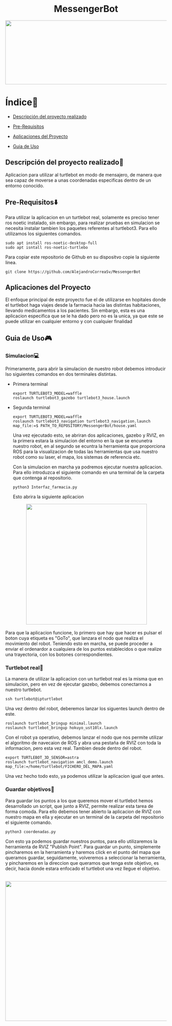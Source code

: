 <h1 align="center"> MessengerBot</h1>

<p align="center">
  <img width="600" height="200" src="https://user-images.githubusercontent.com/61583836/210230646-43c5e377-0e0e-4604-a9f1-759a582ca440.png">
</p>


# Índice:file_folder:

* [Descripción del proyecto realizado](#descripcion-del-proyecto-realizado)

* [Pre-Requisitos](#pre-reqiusitos)

* [Aplicaciones del Proyecto](#aplicaciones-del-proyecto)

* [Guia de Uso](#guia-de-uso)

## Descripción del proyecto realizado:page_with_curl:
Aplicacion para utilizar al turtlebot en modo de mensajero, de manera que sea capaz de moverse a unas coordenadas especificas dentro de un entorno conocido. 

## Pre-Requisitos:arrow_down:
Para utilizar la aplicacion en un turtlebot real, solamente es preciso tener ros noetic instalado, sin embargo, para realizar pruebas en simulacion se necesita instalar tambien los paquetes referentes al turtlebot3. Para ello utilizamos los siguientes comandos.

```
sudo apt install ros-noetic-desktop-full
sudo apt isntall ros-noetic-turtlebo
```

Para copiar este repositorio de Github en su dispositvo copie la siguiente linea.
```
git clone https://github.com/AlejandroCorreaSv/MessengerBot
```

## Aplicaciones del Proyecto

El enfoque principal de este proyecto fue el de utilizarse en hopitales donde el turtlebot haga viajes desde la farmacia hacia las distintas habitaciones, llevando medicamentos a los pacientes. Sin embargo, esta es una aplicacion especifica que se le ha dado pero no es la unica, ya que este se puede utilizar en cualquier entorno y con cualquier finalidad

## Guia de Uso:video_game:

### Simulacion:computer:

Primeramente, para abrir la simulacion de nuestro robot debemos introducir lso siguientes comandos en dos terminales distintas.

* Primera terminal
  ```
  export TURTLEBOT3_MODEL=waffle
  roslaunch turtlebot3_gazebo turtlebot3_house.launch
  ```
* Segunda terminal
  ```
  export TURTLEBOT3_MODEL=waffle
  roslaunch turtlebot3_navigation turtlebot3_navigation.launch map_file:=$ PATH_TO_REPOSITORY/MessengerBot/house.yaml
  ```
  
  Una vez ejecutado esto, se abriran dos aplicaciones, gazebo y RVIZ, en la primera estara la simulacion del entorno en la que se encunetra nuestro robot, en al segundo se ecuntra la herramienta que proporciona ROS para la visualizacion de todas las herramientas que usa nuestro robot como su laser, el mapa, los sistemas de referencia etc.
  
  Con la simulacion en marcha ya podremos ejecutar nuestra aplicacion. Para ello introduzca el siguiente comando en una terminal de la carpeta que contenga al repositorio.
  
  ```
  python3 Interfaz_farmacia.py
  ```
  
  Esto abrira la siguiente aplicacion
<p align="center">
  <img width="377" height="377" src="https://user-images.githubusercontent.com/61583836/210241606-5649c3fe-ed95-47d7-a6e5-488eb2637a30.png">
</p>

Para que la aplicacion funcione, lo primero que hay que hacer es pulsar el boton cuya etiqueta es "GoTo", que lanzara el nodo que realiza el movimiento del robot. Teniendo esto en marcha, se puede proceder a enviar el ordenardor a cualquiera de los puntos establecidos o que realize una trayectoria, con los botones correspondientes.

### Turtlebot real:turtle:

La manera de utilizar la aplicacion con un turtlebot real es la misma que en simulacion, pero en vez de ejecutar gazebo, debemos conectarnos a nuestro turtlebot.

```
ssh turtlebot@ipturtlebot
```
Una vez dentro del robot, deberemos lanzar los siguentes launch dentro de este.
```
roslaunch turtlebot_bringup minimal.launch
roslaunch turtlebot_bringup hokuyo_ust10lx.launch
```
Con el robot ya operativo, debemos lanzar el nodo que nos permite utilizar el algoritmo de navecaion de ROS y abra una pestaña de RVIZ con toda la informacion, pero esta vez real. Tambien desde dentro del robot.

```
export TURTLEBOT_3D_SENSOR=astra
roslaunch turtlebot_navigation amcl_demo.launch map_file:=/home/turtlebot/FICHERO_DEL_MAPA.yaml
```

Una vez hecho todo esto, ya podemos utilizar la aplicacion igual que antes.


### Guardar objetivos:round_pushpin:

Para guardar los puntos a los que queremos mover el turtlebot hemos desarrollado un script, que junto a RVIZ, permite realizar esta tarea de forma comoda. Para ello debemos tener abierto la aplicacion de RVIZ con nuestro mapa en ella y ejecutar en un terminal de la carpeta del repositorio el siguiente comando.

```
python3 coordenadas.py
```

Con esto ya podemos guardar nuestros puntos, para ello utilizaremos la herramienta de RVIZ "Publish Point". Para guardar un punto, simplemente pincharemos en la herramienta y haremos click en el punto del mapa que queramos guardar, seguidamente, volveremos a seleccionar la herramienta, y pincharemos en la direccion que queramos que tenga este objetivo, es decir, hacia donde estara enfocado el turtlebot una vez llegue el objetivo.



<p align="center">
  <img width="600" height="437" src="https://user-images.githubusercontent.com/61583836/210245576-7a548c6f-4479-48ff-9b7b-8c6ecf37c46c.jpg">
</p>

